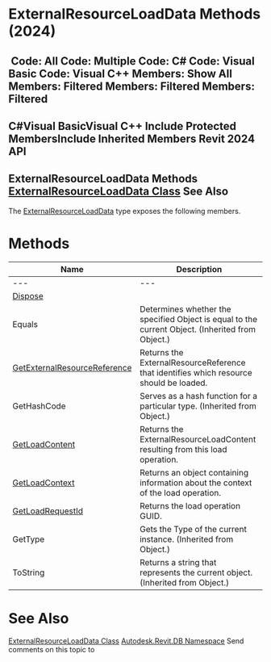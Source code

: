 # ExternalResourceLoadData Methods (2024)

﻿
 Code: All Code: Multiple Code: C# Code: Visual Basic Code: Visual C++  Members: Show All Members: Filtered Members: Filtered Members: Filtered   
---  
C#Visual BasicVisual C++
Include Protected MembersInclude Inherited Members
Revit 2024 API  
---  
ExternalResourceLoadData Methods  
[ExternalResourceLoadData Class](e2156349-e735-775f-8cfa-4eaa6bda9f3b.md "ExternalResourceLoadData Class") See Also  
---  
The [ExternalResourceLoadData](e2156349-e735-775f-8cfa-4eaa6bda9f3b.md "ExternalResourceLoadData Class") type exposes the following members.
# Methods
| Name | Description |
| --- | --- |
| --- | --- | --- |
| [Dispose](5b80b774-9bd3-10be-5524-f5eb0460c8d9.md "Dispose Method") |
| Equals | Determines whether the specified Object is equal to the current Object. (Inherited from Object.) |
| [GetExternalResourceReference](9d7e42c8-561c-374b-e8d9-d16c1f46dfa9.md "GetExternalResourceReference Method") | Returns the ExternalResourceReference that identifies which resource should be loaded. |
| GetHashCode | Serves as a hash function for a particular type.  (Inherited from Object.) |
| [GetLoadContent](17491a3b-1bc7-161c-56e0-836c58537585.md "GetLoadContent Method") | Returns the ExternalResourceLoadContent resulting from this load operation. |
| [GetLoadContext](a22e400a-700b-1dc3-fd62-8f1af22ffdcf.md "GetLoadContext Method") | Returns an object containing information about the context of the load operation. |
| [GetLoadRequestId](100db979-8bf8-f9a2-fe8d-9db4d8656224.md "GetLoadRequestId Method") | Returns the load operation GUID. |
| GetType | Gets the Type of the current instance. (Inherited from Object.) |
| ToString | Returns a string that represents the current object. (Inherited from Object.) |

# See Also
[ExternalResourceLoadData Class](e2156349-e735-775f-8cfa-4eaa6bda9f3b.md "ExternalResourceLoadData Class")
[Autodesk.Revit.DB Namespace](87546ba7-461b-c646-cbb1-2cb8f5bff8b2.md "Autodesk.Revit.DB Namespace")
Send comments on this topic to 